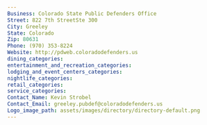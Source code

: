 ```yaml
---
Business: Colorado State Public Defenders Office
Street: 822 7th StreetSte 300
City: Greeley
State: Colorado
Zip: 80631
Phone: (970) 353-8224
Website: http://pdweb.coloradodefenders.us
dining_categories: 
entertainment_and_recreation_categories: 
lodging_and_event_centers_categories: 
nightlife_categories: 
retail_categories: 
service_categories: 
Contact_Name: Kevin Strobel
Contact_Email: greeley.pubdef@coloradodefenders.us 
Logo_image_path: assets/images/directory/directory-default.png
---
```

